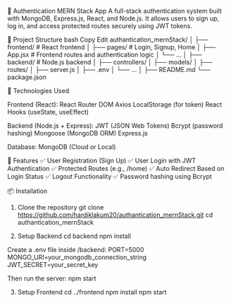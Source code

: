 🔐 Authentication MERN Stack App
A full-stack authentication system built with MongoDB, Express.js, React, and Node.js. It allows users to sign up, log in, and access protected routes securely using JWT tokens.

📁 Project Structure
bash
Copy
Edit
authantication_mernStack/
│
├── frontend/ # React frontend
│ ├── pages/ # Login, Signup, Home
│ ├── App.jsx # Frontend routes and authentication logic
│ └── ...
│
├── backend/ # Node.js backend
│ ├── controllers/
│ ├── models/
│ ├── routes/
│ ├── server.js
│ ├── .env
│ └── ...
│
├── README.md
└── package.json

🔧 Technologies Used

Frontend (React):
React Router DOM
Axios
LocalStorage (for token)
React Hooks (useState, useEffect)

Backend (Node.js + Express):
JWT (JSON Web Tokens)
Bcrypt (password hashing)
Mongoose (MongoDB ORM)
Express.js

Database:
MongoDB (Cloud or Local)

🚀 Features
✅ User Registration (Sign Up)
✅ User Login with JWT Authentication
✅ Protected Routes (e.g., /home)
✅ Auto Redirect Based on Login Status
✅ Logout Functionality
✅ Password hashing using Bcrypt

📦 Installation

1. Clone the repository
   git clone https://github.com/hardiklakum20/authantication_mernStack.git
   cd authantication_mernStack

2. Setup Backend
   cd backend
   npm install

Create a .env file inside /backend:
PORT=5000
MONGO_URI=your_mongodb_connection_string
JWT_SECRET=your_secret_key

Then run the server:
npm start

3. Setup Frontend
   cd ../frontend
   npm install
   npm start
